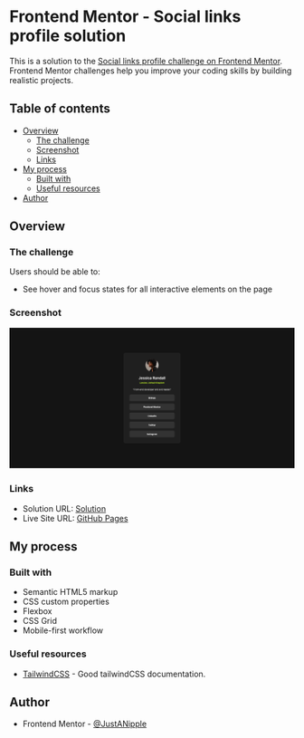 # Frontend Mentor - Social links profile solution

This is a solution to the [Social links profile challenge on Frontend Mentor](https://www.frontendmentor.io/challenges/social-links-profile-UG32l9m6dQ). Frontend Mentor challenges help you improve your coding skills by building realistic projects.

## Table of contents

- [Overview](#overview)
  - [The challenge](#the-challenge)
  - [Screenshot](#screenshot)
  - [Links](#links)
- [My process](#my-process)
  - [Built with](#built-with)
  - [Useful resources](#useful-resources)
- [Author](#author)

## Overview

### The challenge

Users should be able to:

- See hover and focus states for all interactive elements on the page

### Screenshot

![](./design/solution.png)

### Links

- Solution URL: [Solution](https://github.com/JustANipple/social-links-profile)
- Live Site URL: [GitHub Pages](https://justanipple.github.io/social-links-profile/)

## My process

### Built with

- Semantic HTML5 markup
- CSS custom properties
- Flexbox
- CSS Grid
- Mobile-first workflow

### Useful resources

- [TailwindCSS](https://tailwindcss.com/) - Good tailwindCSS documentation.

## Author

- Frontend Mentor - [@JustANipple](https://www.frontendmentor.io/profile/JustANipple)
